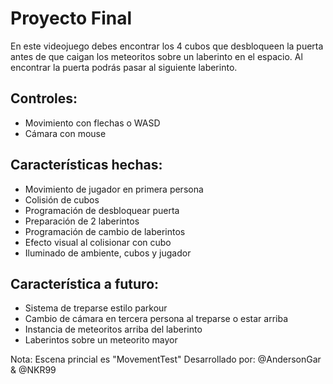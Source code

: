 # Proyecto Final

En este videojuego debes encontrar los 4 cubos que desbloqueen la puerta antes de que caigan los meteoritos sobre un laberinto en el espacio. Al encontrar la puerta podrás pasar al siguiente laberinto.

## Controles:

- Movimiento con flechas o WASD
- Cámara con mouse

## Características hechas:

- Movimiento de jugador en primera persona
- Colisión de cubos
- Programación de desbloquear puerta
- Preparación de 2 laberintos
- Programación de cambio de laberintos
- Efecto visual al colisionar con cubo
- Iluminado de ambiente, cubos y jugador

## Característica a futuro:

- Sistema de treparse estilo parkour
- Cambio de cámara en tercera persona al treparse o estar arriba
- Instancia de meteoritos arriba del laberinto
- Laberintos sobre un meteorito mayor

Nota: Escena princial es "MovementTest"
Desarrollado por: @AndersonGar & @NKR99
